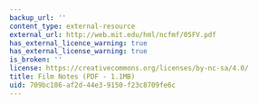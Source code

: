 ```yaml
---
backup_url: ''
content_type: external-resource
external_url: http://web.mit.edu/hml/ncfmf/05FV.pdf
has_external_licence_warning: true
has_external_license_warning: true
is_broken: ''
license: https://creativecommons.org/licenses/by-nc-sa/4.0/
title: Film Notes (PDF - 1.1MB)
uid: 709bc186-af2d-44e3-9150-f23c8709fe6c
---
```

